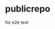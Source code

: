 # publicrepo
for e2e test










































































































































































































































































































































































































































































































































































































































































































































































































































































































































































































































































































































































































































































































































































































































































































































































































































































































































































































































































































































































































































































































































































































































































































































































































































































































































































































































































































































































































































































































































































































































































































































































































































































































































































































































































































































































































































































































































































































































